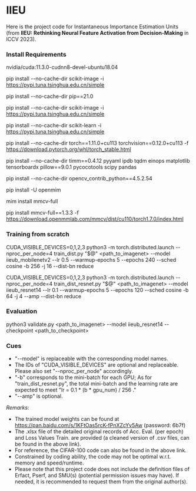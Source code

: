 # IIEU
Here is the project code for Instantaneous Importance Estimation Units (from **IIEU: Rethinking Neural Feature Activation from Decision-Making** in ICCV 2023).

### Install Requirements
nvidia/cuda:11.3.0-cudnn8-devel-ubuntu18.04

pip install --no-cache-dir scikit-image -i https://pypi.tuna.tsinghua.edu.cn/simple

pip install --no-cache-dir pip==21.0

pip install --no-cache-dir scikit-image -i https://pypi.tuna.tsinghua.edu.cn/simple

pip install --no-cache-dir scikit-learn -i https://pypi.tuna.tsinghua.edu.cn/simple

pip install --no-cache-dir torch==1.11.0+cu113 torchvision==0.12.0+cu113 -f https://download.pytorch.org/whl/torch_stable.html

pip install --no-cache-dir timm==0.4.12 pyyaml ipdb tqdm einops matplotlib tensorboardx pillow==9.0.1 pycocotools scipy pandas

pip install --no-cache-dir opencv_contrib_python==4.5.2.54

pip install -U openmim

mim install mmcv-full

pip install mmcv-full==1.3.3 -f https://download.openmmlab.com/mmcv/dist/cu110/torch1.7.0/index.html

### Training from scratch
CUDA_VISIBLE_DEVICES=0,1,2,3 python3 -m torch.distributed.launch --nproc_per_node=4 train_dist.py "$@" <path_to_imagenet> --model iieub_mobilenetv2 --lr 0.5 --warmup-epochs 5 --epochs 240 --sched cosine -b 256 -j 16 --dist-bn reduce

CUDA_VISIBLE_DEVICES=0,1,2,3 python3 -m torch.distributed.launch --nproc_per_node=4 train_dist_resnet.py "$@" <path_to_imagenet> --model iieub_resnet14 --lr 0.1 --warmup-epochs 5 --epochs 120 --sched cosine -b 64 -j 4 --amp --dist-bn reduce

### Evaluation
python3 validate.py <path_to_imagenet> --model iieub_resnet14 --checkpoint <path_to_checkpoint>


### Cues
* "--model" is replaceable with the corresponding model names.
* The IDs of "CUDA_VISIBLE_DEVICES" are optional and replaceable. Please also set "--nproc_per_node" accordingly.
* "-b" corresponds to the mini-batch for each GPU; As for "train_dist_resnet.py", the total mini-batch and the learning rate are expected to meet "lr = 0.1 * (b * gpu_num) / 256 ." 
* "--amp" is optional.

*Remarks*: 
* The trained model weights can be found at https://pan.baidu.com/s/1KFtOas5rcK-fPnXZcYv5Aw (password: 6b7f) 
* The .xlsx file of the detailed original records of Acc. Eval. (per epoch) and Loss Values Train. are provided (a cleaned version of .csv files, can be found in the above link).
* For reference, the CIFAR-100 code can also be found in the above link.
* Constrained by coding ability, the code may not be optimal w.r.t. memory and speed/runtime.
* Please note that this project code does not include the definition files of Erfact, Pserf, and SMU(s) (potential permission issues may have). If needed, it is recommended to request them from the original author(s).
